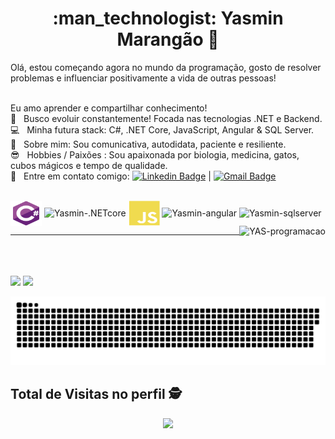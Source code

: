 <h1 align="center"> :man_technologist: Yasmin Marangão 🚀</h1>

Olá, estou começando agora no mundo da programação, gosto de resolver problemas e influenciar positivamente a vida de outras pessoas!

<br/> Eu amo aprender e compartilhar conhecimento!
<br/> :purple_heart: &nbsp; Busco evoluir constantemente! Focada nas tecnologias .NET e Backend.
<br/> :computer: &nbsp; Minha futura stack: C#, .NET Core, JavaScript, Angular & SQL Server.
<br/> 💬  &nbsp; Sobre mim: Sou comunicativa, autodidata, paciente e resiliente.
<br/> :sunglasses: &nbsp; Hobbies / Paixões : Sou apaixonada por biologia, medicina, gatos, cubos mágicos e tempo de qualidade.
<br/> :email: &nbsp; Entre em contato comigo: [![Linkedin Badge](https://img.shields.io/badge/-YasminMarangão-blue?style=flat-square&logo=Linkedin&logoColor=white&link=https://www.linkedin.com/in/yasminmarangao/)](https://www.linkedin.com/in/yasminmarangao/) 
| 
[![Gmail Badge](https://img.shields.io/badge/-yasmin.marangaog@gmail.com-c14438?style=flat-square&logo=Gmail&logoColor=white&link=mailto:yasmin.marangaog@gmail.com)](mailto:yasmin.marangaog@gmail.com)

<div style="display: inline_block"><br>
  <img align="center" alt="Yasmin-Csharp" height="40" width="50" src="https://raw.githubusercontent.com/devicons/devicon/master/icons/csharp/csharp-original.svg">
  <img align="center" alt="Yasmin-.NETcore" height="40" width="40" src="https://upload.wikimedia.org/wikipedia/commons/thumb/e/ee/.NET_Core_Logo.svg/1200px-.NET_Core_Logo.svg.png"> 
  <img align="center" alt="YasminJava" height="40" width="50" src="https://raw.githubusercontent.com/devicons/devicon/master/icons/javascript/javascript-plain.svg">
  <img align="center" alt="Yasmin-angular" height="40" width="40" src="https://cdn.icon-icons.com/icons2/2699/PNG/512/angular_logo_icon_169595.png">
  <img align="center" alt="Yasmin-sqlserver" height="40" width="40" src="https://img.icons8.com/color/452/microsoft-sql-server.png">
  <img align="right" alt="YAS-programacao" src="https://thumbs.gfycat.com/GlossyPowerfulAmericanmarten-max-1mb.gif">
  
</div>
<hr>

<br/>
<br/>
<br/>

<div>
  <img src="https://github-readme-stats.vercel.app/api?username=yasminmarangao&show_icons=true"/>
  <img align="top" src="https://github-readme-stats.vercel.app/api/top-langs/?username=yasminmarangao&layout=compact&hide=shell"/>
</div>

<div align="center">
  
  ![Snake animation](https://github.com/yasminmarangao/yasminmarangao/blob/output/github-contribution-grid-snake.svg)
  
</div>

<p align="center"> 

 ## Total de Visitas no perfil :detective: <br>
 <p align="center"> 
   <img alingn="center" src="https://profile-counter.glitch.me/yasminmarangao/count.svg" />
 </p>

</p>
